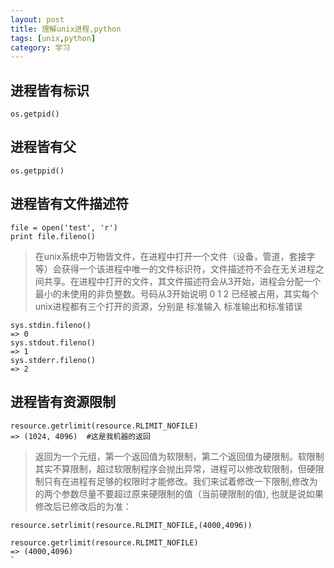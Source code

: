 ```yaml
---
layout: post
title: 理解unix进程,python
tags: [unix,python]
category: 学习
---
```




进程皆有标识
-------------
```
os.getpid()
```

进程皆有父
------------

```
os.getppid()
```

进程皆有文件描述符
------------------

```
file = open('test', 'r')
print file.fileno()
```

>在unix系统中万物皆文件，在进程中打开一个文件（设备，管道，套接字等）会获得一个该进程中唯一的文件标识符，文件描述符不会在无关进程之间共享。在进程中打开的文件，其文件描述符会从3开始，进程会分配一个最小的未使用的非负整数。号码从3开始说明 0 1 2 已经被占用，其实每个unix进程都有三个打开的资源，分别是 标准输入 标准输出和标准错误

```
sys.stdin.fileno()
=> 0
sys.stdout.fileno()
=> 1
sys.stderr.fileno()
=> 2
```

进程皆有资源限制
-----------------

```
resource.getrlimit(resource.RLIMIT_NOFILE)
=> (1024, 4096)  #这是我机器的返回
```

>返回为一个元组，第一个返回值为软限制，第二个返回值为硬限制。软限制其实不算限制，超过软限制程序会抛出异常，进程可以修改软限制，但硬限制只有在进程有足够的权限时才能修改。我们来试着修改一下限制,修改为的两个参数尽量不要超过原来硬限制的值（当前硬限制的值), 也就是说如果修改后已修改后的为准：

````
resource.setrlimit(resource.RLIMIT_NOFILE,(4000,4096))

resource.getrlimit(resource.RLIMIT_NOFILE)
=> (4000,4096)
`
